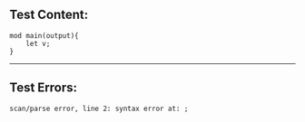 
Test Content: 
-------------------------
```
mod main(output){
    let v;
}
```
------------------------

Test Errors:
-------------------------
```
scan/parse error, line 2: syntax error at: ;

```
